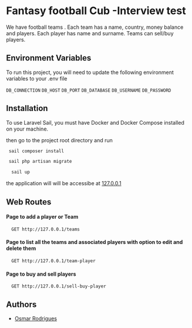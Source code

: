 
# Fantasy football Cub -Interview test

We have football teams . Each team has a name, country, money balance and players.
Each player has name and surname.
Teams can sell/buy players.


## Environment Variables

To run this project, you will need to update the following environment variables to your .env file

`DB_CONNECTION`
`DB_HOST`
`DB_PORT`
`DB_DATABASE`
`DB_USERNAME`
`DB_PASSWORD`


## Installation

To use Laravel Sail, you must have Docker and Docker Compose installed on your machine. 

then go to the project root directory and run

 ```bash
  sail composer install
```
 ```bash
  sail php artisan migrate
```
```bash
  sail up
```

the application will will be accessibe at [127.0.0.1](127.0.0.1)





## Web Routes

#### Page to add a player or Team

```http
  GET http://127.0.0.1/teams
```

#### Page to list all the teams and associated players with option to edit and delete them

```http
  GET http://127.0.0.1/team-player
```

#### Page to buy and sell players

```http
  GET http://127.0.0.1/sell-buy-player
```


## Authors

- [Osmar Rodrigues](https://www.linkedin.com/in/osmar-rodrigues-90a79b78/e)

